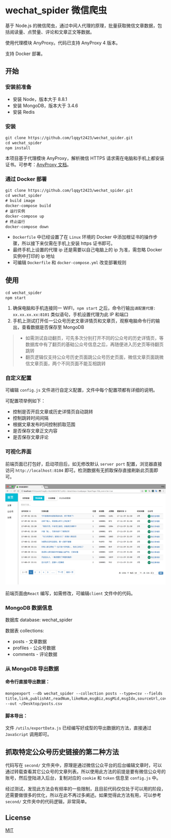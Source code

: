 # wechat_spider 微信爬虫

基于 Node.js 的微信爬虫，通过中间人代理的原理，批量获取微信文章数据，包括阅读量、点赞量、评论和文章正文等数据。

使用代理模块 AnyProxy。代码已支持 AnyProxy 4 版本。

支持 Docker 部署。

## 开始

### 安装前准备

- 安装 Node，版本大于 8.8.1
- 安装 MongoDB，版本大于 3.4.6
- 安装 Redis

### 安装

```shell
git clone https://github.com/lqqyt2423/wechat_spider.git
cd wechat_spider
npm install
```

本项目基于代理模块 AnyProxy，解析微信 HTTPS 请求需在电脑和手机上都安装证书。可参考：[AnyProxy 文档](http://anyproxy.io/cn/#%E8%AF%81%E4%B9%A6%E9%85%8D%E7%BD%AE)。

### 通过 Docker 部署

```shell
git clone https://github.com/lqqyt2423/wechat_spider.git
cd wechat_spider
# build image
docker-compose build
# 运行实例
docker-compose up
# 终止运行
docker-compose down
```

- `Dockerfile` 中已经设置了在 `Linux` 环境的 Docker 中添加根证书的操作步骤，所以接下来仅需在手机上安装 https 证书即可。
- 最终手机上设置的代理 ip 还是需要以自己电脑上的 ip 为准，需忽略 Docker 实例中打印的 ip 地址
- 可编辑 `Dockerfile` 和 `docker-compose.yml` 改变部署规则

## 使用

```shell
cd wechat_spider
npm start
```

1. 确保电脑和手机连接同一 WIFI，`npm start` 之后，命令行输出`请配置代理: xx.xx.xx.xx:8101` 类似语句，手机设置代理为此 IP 和端口
2. 手机上测试打开任一公众号历史文章详情页和文章页，观察电脑命令行的输出，查看数据是否保存至 MongoDB

> - 如需测试自动翻页，可先多次分别打开不同的公众号的历史详情页，等数据库中有了翻页的基础公众号信息之后，再随便进入历史页等待翻页跳转
> - 翻页逻辑仅支持公众号历史页面跳公众号历史页面，微信文章页面跳微信文章页面，两个不同页面不能互相跳转

### 自定义配置

可编辑 `config.js` 文件进行自定义配置，文件中每个配置项都有详细的说明。

可配置项举例如下：

- 控制是否开启文章或历史详情页自动跳转
- 控制跳转时间间隔
- 根据文章发布时间控制抓取范围
- 是否保存文章正文内容
- 是否保存文章评论

### 可视化界面

前端页面已打包好，启动项目后，如无修改默认 `server port` 配置，浏览器直接访问 `http://localhost:8104` 即可。检测数据有无抓取保存直接刷新此页面即可。

![可视化界面](imgs/posts_screenshot.png)

前端页面由`React` 编写，如需修改，可编辑`client` 文件中的代码。

### MongoDB 数据信息

数据库 database: wechat_spider

数据表 collections:

- posts - 文章数据
- profiles - 公众号数据
- comments - 评论数据

### 从 MongoDB 导出数据

#### 命令行直接导出数据：

```shell
mongoexport --db wechat_spider --collection posts --type=csv --fields title,link,publishAt,readNum,likeNum,msgBiz,msgMid,msgIdx,sourceUrl,cover,digest,isFail --out ~/Desktop/posts.csv
```

#### 脚本导出：

文件 `/utils/exportData.js` 已经编写好成型的导出数据的方法，直接通过 `JavaScript` 调用即可。

## 抓取特定公众号历史链接的第二种方法

代码写在 `second/` 文件夹中，原理是通过微信公众平台的后台编辑文章时，可以通过转载查看其它公众号的文章列表。所以使用此方法的前提是要有微信公众号的账号，然后登陆进入后台，复制对应的 `cookie` 和 `token` 信息至 `config.js` 中。

经过测试，发现此方法会有频率的一些限制，且目前代码仅仅处于可以用的阶段，还需要做很多的优化，所以在此不再过多阐述。如果觉得此方法有用，可以参考 `second/` 文件夹中的代码逻辑，非常简单。

## License

[MIT](LICENSE)
